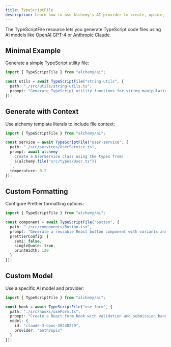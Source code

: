 ```yaml
---
title: TypeScriptFile
description: Learn how to use Alchemy's AI provider to create, update, and manage TypeScript (.ts, .tsx) files within your projects.
---
```



The TypeScriptFile resource lets you generate TypeScript code files using AI models like [OpenAI GPT-4](https://platform.openai.com/docs/models/gpt-4) or [Anthropic Claude](https://www.anthropic.com/claude).

## Minimal Example

Generate a simple TypeScript utility file:

```ts
import { TypeScriptFile } from "alchemy/ai";

const utils = await TypeScriptFile("string-utils", {
  path: "./src/utils/string-utils.ts",
  prompt: "Generate TypeScript utility functions for string manipulation (capitalize, truncate, camelCase, kebabCase)"
});
```

## Generate with Context

Use alchemy template literals to include file context:

```ts
import { TypeScriptFile } from "alchemy/ai";

const service = await TypeScriptFile("user-service", {
  path: "./src/services/UserService.ts",
  prompt: await alchemy`
    Create a UserService class using the types from:
    ${alchemy.file("src/types/User.ts")}
  `,
  temperature: 0.2
});
```

## Custom Formatting

Configure Prettier formatting options:

```ts
import { TypeScriptFile } from "alchemy/ai";

const component = await TypeScriptFile("button", {
  path: "./src/components/Button.tsx",
  prompt: "Generate a reusable React button component with variants and sizes",
  prettierConfig: {
    semi: false,
    singleQuote: true,
    printWidth: 120
  }
});
```

## Custom Model

Use a specific AI model and provider:

```ts
import { TypeScriptFile } from "alchemy/ai";

const hook = await TypeScriptFile("use-form", {
  path: "./src/hooks/useForm.ts", 
  prompt: "Create a React form hook with validation and submission handling",
  model: {
    id: "claude-3-opus-20240229",
    provider: "anthropic"
  }
});
```
